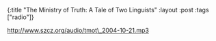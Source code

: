 {:title "The Ministry of Truth: A Tale of Two Linguists"
:layout :post
:tags  ["radio"]}

<http://www.szcz.org/audio/tmot\_2004-10-21.mp3>

